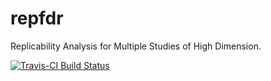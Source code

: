 # repfdr
Replicability Analysis for Multiple Studies of High Dimension.

[![Travis-CI Build Status](https://travis-ci.org/shay-y/repfdr.png?branch=master)](https://travis-ci.org/shay-y/repfdr)
